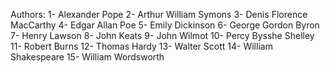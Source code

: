 Authors:
1- Alexander Pope 
2- Arthur William Symons
3- Denis Florence MacCarthy
4- Edgar Allan Poe
5- Emily Dickinson
6- George Gordon Byron
7- Henry Lawson
8- John Keats 
9- John Wilmot 
10- Percy Bysshe Shelley
11- Robert Burns
12- Thomas Hardy
13- Walter Scott
14- William Shakespeare
15- William Wordsworth